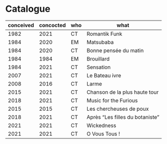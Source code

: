 # Catalogue

| conceived | concocted  | who   | what                    |
|---    |---    |---    |---                               |
| 1982  | 2021  | CT    | Romantik Funk                    |
| 1984  | 2020  | EM    | Matsubaba                        |
| 1984  | 2020  | CT    | Bonne pensée du matin            |
| 1984  | 1984  | EM    | Brouillard                       |
| 1984  | 2021  | CT    | Sensation                        |
| 2007  | 2021  | CT    | Le Bateau ivre                   |
| 2008  | 2016  | CT    | Larme                            |
| 2015  | 2021  | CT    | Chanson de la plus haute tour    |
| 2018  | 2021  | CT    | Music for the Furious            |
| 2015  | 2015  | CT    | Les chercheuses de poux          |
| 2018  | 2021  | CT    | Après “Les filles du botaniste”  |
| 2021  | 2021  | CT    | Wickedness                       |
| 2021  | 2021  | CT    | O Vous Tous !                    |
